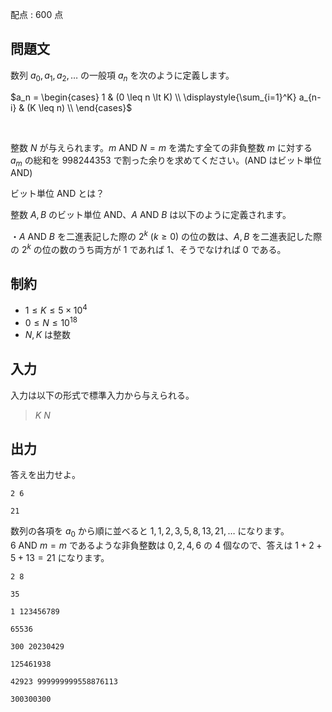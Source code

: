 配点 : $600$ 点

## 問題文

数列 $a_0, a_1, a_2, \dots$ の一般項 $a_n$ を次のように定義します。

$a_n = \begin{cases} 1 & (0 \leq n \lt K) \\ \displaystyle{\sum_{i=1}^K} a_{n-i} & (K \leq n) \\ \end{cases}$

<br>

整数 $N$ が与えられます。$m\text{ AND }N = m$ を満たす全ての非負整数 $m$ に対する $a_m$ の総和を $998244353$ で割った余りを求めてください。($\text{AND}$ はビット単位 AND)

ビット単位 AND とは？

整数 $A,B$ のビット単位 AND、$A\text{ AND }B$ は以下のように定義されます。

・$A\text{ AND }B$ を二進表記した際の $2^k$ $(k \geq 0)$ の位の数は、$A,B$ を二進表記した際の $2^k$ の位の数のうち両方が $1$ であれば $1$、そうでなければ $0$ である。

## 制約

- $1 \leq K \leq 5 \times 10^4$
- $0 \leq N \leq 10^{18}$
- $N, K$ は整数

## 入力

入力は以下の形式で標準入力から与えられる。

> $K$ $N$

## 出力

答えを出力せよ。

```input1
2 6
```

```output1
21
```

数列の各項を $a_0$ から順に並べると $1, 1, 2, 3, 5, 8, 13, 21, \dots$ になります。<br>
$6 \text{ AND } m = m$ であるような非負整数は $0, 2, 4, 6$ の 4 個なので、答えは $1 + 2 + 5 + 13 = 21$ になります。

```input2
2 8
```

```output2
35
```

```input3
1 123456789
```

```output3
65536
```

```input4
300 20230429
```

```output4
125461938
```

```input5
42923 999999999558876113
```

```output5
300300300
```